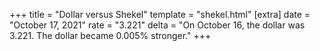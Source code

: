 +++
title = "Dollar versus Shekel"
template = "shekel.html"
[extra]
date = "October 17, 2021"
rate = "3.221"
delta = "On October 16, the dollar was 3.221. The dollar became 0.005% stronger."
+++

